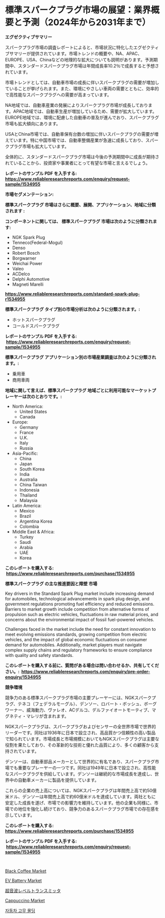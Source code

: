 <p><h1>標準スパークプラグ市場の展望：業界概要と予測（2024年から2031年まで）</h1></p><p><strong>エグゼクティブサマリー</strong></p>
<p><p>スパークプラグ市場の調査レポートによると、市場状況に特化したエグゼクティブサマリーが提供されています。市場トレンドの概要や、NA、APAC、EUROPE、USA、Chinaなどの地理的な拡大についても説明があります。予測期間中、スタンダードスパークプラグ市場は年間成長率10.2％で成長すると予想されています。</p><p>市場トレンドとしては、自動車市場の成長に伴いスパークプラグの需要が増加していることが挙げられます。また、環境にやさしい車両の需要とともに、効率的で高性能なスパークプラグへの需要が高まっています。</p><p>NA地域では、自動車産業の発展によりスパークプラグ市場が成長しております。APAC地域では、自動車生産が増加しているため、需要が拡大しています。EUROPE地域では、環境に配慮した自動車の普及が進んでおり、スパークプラグ市場も拡大傾向にあります。</p><p>USAとChina市場では、自動車保有台数の増加に伴いスパークプラグの需要が増えています。特に中国市場では、自動車整備産業が急速に成長しており、スパークプラグ市場も拡大しています。</p><p>全体的に、スタンダードスパークプラグ市場は今後の予測期間中に成長が期待されていることから、投資家や事業者にとって有望な市場と言えるでしょう。</p></p>
<p><strong>レポートのサンプル PDF を入手する: <a href="https://www.reliableresearchreports.com/enquiry/request-sample/1534955">https://www.reliableresearchreports.com/enquiry/request-sample/1534955</a></strong></p>
<p><strong>市場セグメンテーション:</strong></p>
<p><strong> 標準スパークプラグ 市場はさらに概要、展開、アプリケーション、地域に分類されます :</strong></p>
<p><strong>コンポーネントに関しては、 標準スパークプラグ 市場は次のように分類されます: &nbsp;</strong></p>
<p><ul><li>NGK Spark Plug</li><li>Tenneco(Federal-Mogul)</li><li>Denso</li><li>Robert Bosch</li><li>Borgwarner</li><li>Weichai Power</li><li>Valeo</li><li>ACDelco</li><li>Delphi Automotive</li><li>Magneti Marelli</li></ul></p>
<p><strong><a href="https://www.reliableresearchreports.com/standard-spark-plug-r1534955">https://www.reliableresearchreports.com/standard-spark-plug-r1534955</a></strong></p>
<p><strong> 標準スパークプラグ タイプ別の市場分析は次のように分類されます。:</strong></p>
<p><ul><li>ホットスパークプラグ</li><li>コールドスパークプラグ</li></ul></p>
<p><strong>レポートのサンプル PDF を入手する: &nbsp;<a href="https://www.reliableresearchreports.com/enquiry/request-sample/1534955">https://www.reliableresearchreports.com/enquiry/request-sample/1534955</a></strong></p>
<p><strong> 標準スパークプラグ アプリケーション別の市場産業調査は次のように分類されます。:</strong></p>
<p><ul><li>乗用車</li><li>商用車両</li></ul></p>
<p><strong>地域に関して言えば、標準スパークプラグ 地域ごとに利用可能なマーケットプレーヤーは次のとおりです。:</strong></p>
<p><ul>
    <li>
        North America:
        <ul>
            <li>United States</li>
            <li>Canada</li>
        </ul>
    </li>
    <li>
        Europe:
        <ul>
            <li>Germany</li>
            <li>France</li>
            <li>U.K.</li>
            <li>Italy</li>
            <li>Russia</li>
        </ul>
    </li>
    <li>
        Asia-Pacific:
        <ul>
            <li>China</li>
            <li>Japan</li>
            <li>South Korea</li>
            <li>India</li>
            <li>Australia</li>
            <li>China Taiwan</li>
            <li>Indonesia</li>
            <li>Thailand</li>
            <li>Malaysia</li>
        </ul>
    </li>
    <li>
        Latin America:
        <ul>
            <li>Mexico</li>
            <li>Brazil</li>
            <li>Argentina Korea</li>
            <li>Colombia</li>
        </ul>
    </li>
    <li>
        Middle East & Africa:
        <ul>
            <li>Turkey</li>
            <li>Saudi</li>
            <li>Arabia</li>
            <li>UAE</li>
            <li>Korea</li>
        </ul>
    </li>
    </ul></p>
<p><strong>このレポートを購入する: &nbsp;<a href="https://www.reliableresearchreports.com/purchase/1534955">https://www.reliableresearchreports.com/purchase/1534955</a></strong></p>
<p><strong>標準スパークプラグ の主な推進要因と障壁 市場</strong></p>
<p><p>Key drivers in the Standard Spark Plug market include increasing demand for automobiles, technological advancements in spark plug design, and government regulations promoting fuel efficiency and reduced emissions. Barriers to market growth include competition from alternative forms of propulsion such as electric vehicles, fluctuations in raw material prices, and concerns about the environmental impact of fossil fuel-powered vehicles.</p><p>Challenges faced in the market include the need for constant innovation to meet evolving emissions standards, growing competition from electric vehicles, and the impact of global economic fluctuations on consumer demand for automobiles. Additionally, market players must navigate complex supply chains and regulatory frameworks to ensure compliance with quality and safety standards.</p></p>
<p><strong>このレポートを購入する前に、質問がある場合は問い合わせるか、共有してください。:&nbsp; <a href="https://www.reliableresearchreports.com/enquiry/pre-order-enquiry/1534955">https://www.reliableresearchreports.com/enquiry/pre-order-enquiry/1534955</a></strong></p>
<p><strong>競争環境</strong></p>
<p><p>競争力のある標準スパークプラグ市場の主要プレーヤーには、NGKスパークプラグ、テネコ（フェデラルモーグル）、デンソー、ロバート・ボッシュ、ボーグワーナー、威海動力、ヴァレオ、ACデルコ、デルファイオートモーティブ、マグネティ・マレリが含まれます。</p><p>NGKスパークプラグは、スパークプラグおよびセンサーの全世界市場で世界的リーダーです。同社は1936年に日本で設立され、高品質かつ信頼性の高い製品で知られています。市場成長と市場規模においてもNGKスパークプラグは主要な役割を果たしており、その革新的な技術と優れた品質により、多くの顧客から支持されています。</p><p>デンソーは、自動車部品メーカーとして世界的に有名であり、スパークプラグ市場でも重要なプレーヤーの一つです。同社は1949年に日本で設立され、高性能なスパークプラグを供給しています。デンソーは継続的な市場成長を達成し、世界中の自動車メーカーに製品を提供しています。</p><p>これらの企業の売上高については、NGKスパークプラグは年間売上高で約50億米ドル、デンソーは年間売上高で約60億米ドルを達成しています。両社ともに安定した成長を遂げ、市場での影響力を維持しています。他の企業も同様に、市場での地位を強化し続けており、競争力のあるスパークプラグ市場での存在感を示しています。</p></p>
<p><strong>このレポートを購入する: &nbsp; <a href="https://www.reliableresearchreports.com/purchase/1534955">https://www.reliableresearchreports.com/purchase/1534955</a></strong></p>
<p><strong>レポートのサンプル PDF を入手する: &nbsp;<a href="https://www.reliableresearchreports.com/enquiry/request-sample/1534955">https://www.reliableresearchreports.com/enquiry/request-sample/1534955</a></strong><strong></strong></p>
<p>&nbsp;</p>
<p><p><a href="https://github.com/NorbertYates/Market-Research-Report-List-4/blob/main/black-coffee-market.md">Black Coffee Market</a></p><p><a href="https://issuu.com/reportprime-2/docs/ev-battery-market-size-2030.pptx">EV Battery Market</a></p><p><a href="https://github.com/mreklxf44233/Market-Research-Report-List-1/blob/main/198644918353.md">超音波レベルトランスミッタ</a></p><p><a href="https://github.com/prosalinda88/Market-Research-Report-List-3/blob/main/cappuccino-market.md">Cappuccino Market</a></p><p><a href="https://github.com/Skyleitney456456/Market-Research-Report-List-1/blob/main/318010716841.md">자동차 고무 몰딩</a></p></p>